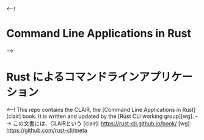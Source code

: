 <--!
# Command Line Applications in Rust
-->
# Rust によるコマンドラインアプリケーション
<--!
This repo contains the CLAiR, the [Command Line Applications in Rust][clair] book.
It is written and updated by the [Rust CLI working group][wg].
-->
この文書には、CLAiRという
[clair]: https://rust-cli.github.io/book/
[wg]: https://github.com/rust-cli/meta
<!--stackedit_data:
eyJoaXN0b3J5IjpbLTIwMjYxMDA0NTZdfQ==
-->